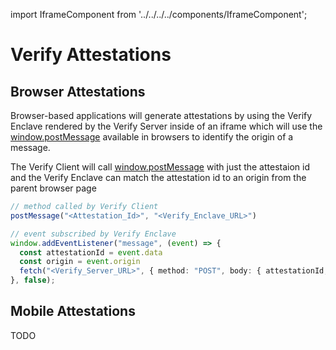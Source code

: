 import IframeComponent from '../../../../components/IframeComponent';

# Verify Attestations

## Browser Attestations

Browser-based applications will generate attestations by using the Verify Enclave rendered by the Verify Server inside of an iframe which will use the [window.postMessage](https://developer.mozilla.org/en-US/docs/Web/API/Window/postMessage) available in browsers to identify the origin of a message.

The Verify Client will call [window.postMessage](https://developer.mozilla.org/en-US/docs/Web/API/Window/postMessage) with just the attestaion id and the Verify Enclave can match the attestation id to an origin from the parent browser page

```typescript
// method called by Verify Client
postMessage("<Attestation_Id>", "<Verify_Enclave_URL>")

// event subscribed by Verify Enclave
window.addEventListener("message", (event) => {
  const attestationId = event.data
  const origin = event.origin
  fetch("<Verify_Server_URL>", { method: "POST", body: { attestationId, origin }})
}, false);
```

## Mobile Attestations

TODO
<IframeComponent />

